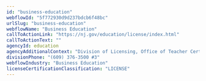 ```yaml
---
id: "business-education"
webflowId: "5f772930d9d237bdcb6f48bc"
urlSlug: "business-education"
webflowName: "Business Education"
callToActionLink: "https://nj.gov/education/license/index.html"
callToActionText: ""
agencyId: education
agencyAdditionalContext: "Division of Licensing, Office of Teacher Certification and Academic Credentials"
divisionPhone: "(609) 376-3500 #3"
webflowIndustry: "Business Education"
licenseCertificationClassification: "LICENSE"
---
```

